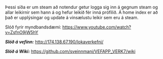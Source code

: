 Þessi síða er um steam að notendur getur logga sig inn á gegnum steam
og allar leikirnir sem hann á og hefur leikið fér inná prófilið. 
Á home index er að það er upplýsingar og update á vinsælustu leikir sem eru á steam.


Slóð fyrir myndbandsdæmi: https://www.youtube.com/watch?v=ZsfnO9jW5hY

***Slóð á vefinn:*** http://174.138.67.190/lokaverkefni/

***Slóð á Wiki:*** https://github.com/sveinnmani/VEFAPP_VERK7/wiki
